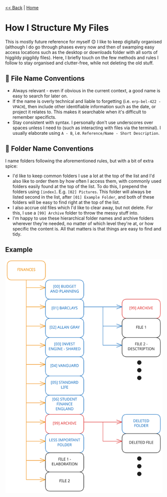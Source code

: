 [<< Back](https://jamesphilbrick.github.io/personal-website/pages/blog.html) | [Home](https://jamesphilbrick.github.io/personal-website/)
# How I Structure My Files
This is mostly future reference for myself 😊
I like to keep digitally organised (although I do go through phases every now and then of swamping easy access locations such as the desktop or downloads folder with all sorts of higgildy piggildy files). Here, I briefly touch on the few methods and rules I follow to stay organised and clutter-free, while not deleting the old stuff. 
## 📄 File Name Conventions
* Always relevant - even if obvious in the current context, a good name is easy to search for later on.
* If the name is overly technical and liable to forgetting (i.e. `erp-bel-422 - VPACH`), then include other identifiable information such as the date, or project it relates to. This makes it searchable when it's difficult to remember specificts. 
* Stay consistent with syntax. I personally don't use underscores over spaces unless I need to (such as interacting with files via the terminal). I usually elaborate using `A - B`, i.e. `Reference/Name - Short Description`.
## 📁 Folder Name Conventions

I name folders following the aforementioned rules, but with a bit of extra spice: 
* I'd like to keep common folders I use a lot at the top of the list and I'd also like to order them by how often I access them, with commonly used folders easily found at the top of the list. To do this, I prepend the folders using `[index]`. E.g. `[02] Pictures`. This folder will always be listed second in the list, after `[01] Example Folder`, and both of these folders will be easy to find right at the top of the list. 
* I also accrue old files which I'd like to clear away, but not delete. For this, I use a `[99] Archive` folder to throw the messy stuff into. 
* I'm happy to use these hierarchical folder names and archive folders wherever they're needed, no matter of which level they're at, or how specific the content is. All that matters is that things are easy to find and tidy. 
## Example
![File structure example pulled from my IceDrive](./images/file-structure-conventions-img-example.svg)
